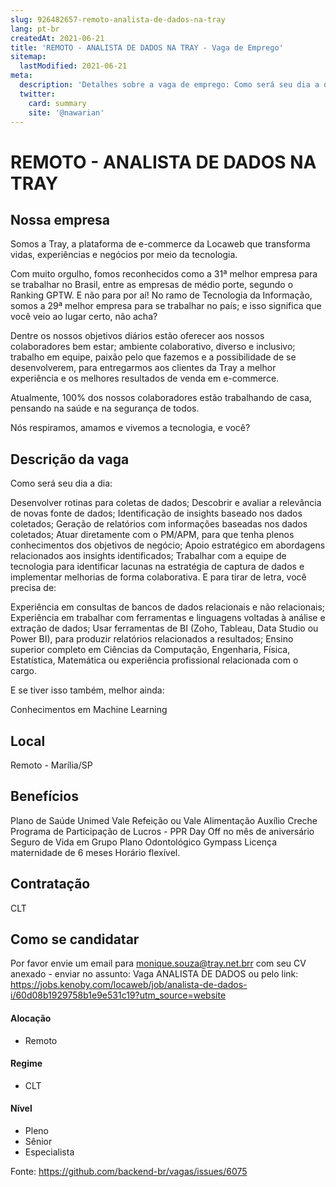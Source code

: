 ```yaml
---
slug: 926482657-remoto-analista-de-dados-na-tray
lang: pt-br
createdAt: 2021-06-21
title: 'REMOTO - ANALISTA DE DADOS NA TRAY - Vaga de Emprego'
sitemap:
  lastModified: 2021-06-21
meta:
  description: 'Detalhes sobre a vaga de emprego: Como será seu dia a dia: Desenvolver rotinas para coletas de dados; Descobrir e avaliar a relevância de novas fonte de dados; Identificação de insights baseado nos dados coletados; Geração de relatórios com informações baseadas nos dados coletados; Atuar diretamente com o PM/APM, para que tenha plenos conhecimentos dos objetivos de negócio; Apoio estratégico em abordagens relacionados aos insights identificados; Trabalhar com a equipe de tecnologia para identificar lacunas na estratégia de captura de dados e implementar melhorias de forma colaborativa. E para tirar de letra, você precisa de:   Experiência em consultas de bancos de dados relacionais e não relacionais; Experiência em trabalhar com ferramentas e linguagens voltadas à análise e extração de dados; Usar ferramentas de BI (Zoho, Tableau, Data Studio ou Power BI), para produzir relatórios relacionados a resultados; Ensino superior completo em Ciências da Computação, Engenharia, Física, Estatística, Matemática ou experiência profissional relacionada com o cargo.  E se tiver isso também, melhor ainda: Conhecimentos em Machine Learning'
  twitter:
    card: summary
    site: '@nawarian'
---
```


# REMOTO - ANALISTA DE DADOS NA TRAY


## Nossa empresa

Somos a Tray, a plataforma de e-commerce da Locaweb que transforma vidas, experiências e negócios por meio da tecnologia.

Com muito orgulho, fomos reconhecidos como a 31ª melhor empresa para se trabalhar no Brasil, entre as empresas de médio porte, segundo o Ranking GPTW. E não para por aí! No ramo de Tecnologia da Informação, somos a 29ª melhor empresa para se trabalhar no país; e isso significa que você veio ao lugar certo, não acha?

Dentre os nossos objetivos diários estão oferecer aos nossos colaboradores bem estar; ambiente colaborativo, diverso e inclusivo; trabalho em equipe, paixão pelo que fazemos e a possibilidade de se desenvolverem, para entregarmos aos clientes da Tray a melhor experiência e os melhores resultados de venda em e-commerce.

Atualmente, 100% dos nossos colaboradores  estão trabalhando de casa, pensando na saúde e na segurança de todos.

Nós respiramos, amamos e vivemos a tecnologia, e você? 

## Descrição da vaga

Como será seu dia a dia:

Desenvolver rotinas para coletas de dados;
Descobrir e avaliar a relevância de novas fonte de dados;
Identificação de insights baseado nos dados coletados;
Geração de relatórios com informações baseadas nos dados coletados;
Atuar diretamente com o PM/APM, para que tenha plenos conhecimentos dos objetivos de negócio;
Apoio estratégico em abordagens relacionados aos insights identificados;
Trabalhar com a equipe de tecnologia para identificar lacunas na estratégia de captura de dados e implementar melhorias de forma colaborativa.
E para tirar de letra, você precisa de:

 

Experiência em consultas de bancos de dados relacionais e não relacionais;
Experiência em trabalhar com ferramentas e linguagens voltadas à análise e extração de dados;
Usar ferramentas de BI (Zoho, Tableau, Data Studio ou Power BI), para produzir relatórios relacionados a resultados;
Ensino superior completo em Ciências da Computação, Engenharia, Física, Estatística, Matemática ou experiência profissional relacionada com o cargo.
 

E se tiver isso também, melhor ainda:

Conhecimentos em Machine Learning

## Local

Remoto - Marília/SP

## Benefícios
Plano de Saúde Unimed 
Vale Refeição ou Vale Alimentação
Auxílio Creche
Programa de Participação de Lucros - PPR
Day Off no mês de aniversário
Seguro de Vida em Grupo
Plano Odontológico
Gympass
Licença maternidade de 6 meses
Horário flexível.

## Contratação

CLT

## Como se candidatar

Por favor envie um email para monique.souza@tray.net.brr com seu CV anexado - enviar no assunto: Vaga ANALISTA DE DADOS ou pelo link: https://jobs.kenoby.com/locaweb/job/analista-de-dados-i/60d08b1929758b1e9e531c19?utm_source=website

#### Alocação

- Remoto

#### Regime
- CLT

#### Nível
- Pleno
- Sênior
- Especialista




Fonte: https://github.com/backend-br/vagas/issues/6075